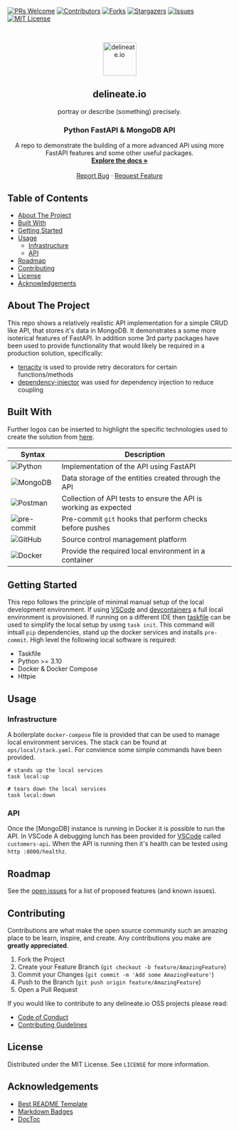 [![PRs Welcome][pr-welcome-shield]][pr-welcome-url]
[![Contributors][contributors-shield]][contributors-url]
[![Forks][forks-shield]][forks-url]
[![Stargazers][stars-shield]][stars-url]
[![Issues][issues-shield]][issues-url]
[![MIT License][license-shield]][license-url]

<!-- PROJECT LOGO -->
<br />
<p align="center">
  <img alt="delineate.io" src="https://github.com/delineateio/.github/blob/master/assets/logo.png?raw=true" height="75" />
  <h2 align="center">delineate.io</h2>
  <p align="center">portray or describe (something) precisely.</p>

  <h3 align="center">Python FastAPI & MongoDB API</h3>

  <p align="center">
    A repo to demonstrate the building of a more advanced API using more FastAPI features and some other useful packages.
    <br />
    <a href="https://github.com/delineateio/python-mongodb-api"><strong>Explore the docs »</strong></a>
    <br />
    <br />
    <a href="https://github.com/delineateio/python-mongodb-api/issues">Report Bug</a>
    ·
    <a href="https://github.com/delineateio/python-mongodb-api/issues">Request Feature</a>
  </p>
</p>

## Table of Contents

<!-- START doctoc generated TOC please keep comment here to allow auto update -->
<!-- DON'T EDIT THIS SECTION, INSTEAD RE-RUN doctoc TO UPDATE -->

- [About The Project](#about-the-project)
- [Built With](#built-with)
- [Getting Started](#getting-started)
- [Usage](#usage)
  - [Infrastructure](#infrastructure)
  - [API](#api)
- [Roadmap](#roadmap)
- [Contributing](#contributing)
- [License](#license)
- [Acknowledgements](#acknowledgements)

<!-- END doctoc generated TOC please keep comment here to allow auto update -->

<!-- ABOUT THE PROJECT -->
## About The Project

This repo shows a relatively realistic API implementation for a simple CRUD like API, that stores it's data in MongoDB.  It demonstrates a some more isoterical features of FastAPI.  In addition some 3rd party packages have been used to provide functionality that would likely be required in a production solution, specifically:

* [tenacity](https://github.com/jd/tenacity) is used to provide retry decorators for certain functions/methods
* [dependency-injector](https://github.com/ets-labs/python-dependency-injector) was used for dependency injection to reduce coupling

## Built With

Further logos can be inserted to highlight the specific technologies used to create the solution from [here](https://github.com/Ileriayo/markdown-badges).

| Syntax | Description |
| --- | ----------- |
| ![Python](https://img.shields.io/badge/python-3670A0?style=for-the-badge&logo=python&logoColor=ffdd54) | Implementation of the API using FastAPI |
| ![MongoDB](https://img.shields.io/badge/MongoDB-%234ea94b.svg?style=for-the-badge&logo=mongodb&logoColor=white) | Data storage of the entities created through the API |
| ![Postman](https://img.shields.io/badge/Postman-FF6C37?style=for-the-badge&logo=postman&logoColor=white) | Collection of API tests to ensure the API is working as expected |
| ![pre-commit](https://img.shields.io/badge/precommit-%235835CC.svg?style=for-the-badge&logo=precommit&logoColor=white) | Pre-commit `git` hooks that perform checks before pushes|
| ![GitHub](https://img.shields.io/badge/github-%23121011.svg?style=for-the-badge&logo=github&logoColor=white) | Source control management platform  |
| ![Docker](https://img.shields.io/badge/docker-%230db7ed.svg?style=for-the-badge&logo=docker&logoColor=white) | Provide the required local environment in a container |

<!-- GETTING STARTED -->
## Getting Started

This repo follows the principle of minimal manual setup of the local development environment.  If using [VSCode](https://code.visualstudio.com/) and [devcontainers](https://containers.dev/) a full local environment is provisioned.  If running on a different IDE then [taskfile](https://taskfile.dev/) can be used to simplify the local setup by using ```task init```.  This command will intsall `pip` dependencies, stand up the docker services and installs `pre-commit`.  High level the following local software is required:

* Taskfile
* Python >= 3.10
* Docker & Docker Compose
* Httpie

<!-- USAGE EXAMPLES -->
## Usage

### Infrastructure

A boilerplate `docker-compose` file is provided that can be used to manage local environment services.  The stack can be found at `ops/local/stack.yaml`.  For convience some simple commands have been provided.

```shell
# stands up the local services
task local:up

# tears down the local services
task local:down
```

### API

Once the [MongoDB] instance is running in Docker it is possible to run the API.  In VSCode A debugging lunch has been provided for [VSCode](https://code.visualstudio.com/) called `customers-api`.  When the API is running then it's health can be tested using `http :8000/healthz`.

<!-- ROADMAP -->
## Roadmap

See the [open issues](https://github.com/delineateio/python-mongodb-api/issues) for a list of proposed features (and known issues).

<!-- CONTRIBUTING -->
## Contributing

Contributions are what make the open source community such an amazing place to be learn, inspire, and create. Any contributions you make are **greatly appreciated**.

1. Fork the Project
2. Create your Feature Branch (`git checkout -b feature/AmazingFeature`)
3. Commit your Changes (`git commit -m 'Add some AmazingFeature'`)
4. Push to the Branch (`git push origin feature/AmazingFeature`)
5. Open a Pull Request

If you would like to contribute to any delineate.io OSS projects please read:

* [Code of Conduct](https://github.com/delineateio/.github/blob/master/CODE_OF_CONDUCT.md)
* [Contributing Guidelines](https://github.com/delineateio/.github/blob/master/CONTRIBUTING.md)

<!-- LICENSE -->
## License

Distributed under the MIT License. See `LICENSE` for more information.

<!-- ACKNOWLEDGEMENTS -->
## Acknowledgements

* [Best README Template](https://github.com/othneildrew/Best-README-Template)
* [Markdown Badges](https://github.com/Ileriayo/markdown-badges)
* [DocToc](https://github.com/thlorenz/doctoc)

<!-- MARKDOWN LINKS & IMAGES -->
<!-- https://www.markdownguide.org/basic-syntax/#reference-style-links -->

[pr-welcome-shield]: https://img.shields.io/badge/PRs-welcome-ff69b4.svg?style=for-the-badge&logo=github
[pr-welcome-url]: https://github.com/delineateio/python-mongodb-api/issues?q=is%3Aissue+is%3Aopen+label%3A%22good+first+issue
[contributors-shield]: https://img.shields.io/github/contributors/delineateio/python-mongodb-api.svg?style=for-the-badge&logo=github
[contributors-url]: https://github.com/delineateio/python-mongodb-api/graphs/contributors
[forks-shield]: https://img.shields.io/github/forks/delineateio/python-mongodb-api.svg?style=for-the-badge&logo=github
[forks-url]: https://github.com/delineateio/python-mongodb-api/network/members
[stars-shield]: https://img.shields.io/github/stars/delineateio/python-mongodb-api.svg?style=for-the-badge&logo=github
[stars-url]: https://github.com/delineateio/python-mongodb-api/stargazers
[issues-shield]: https://img.shields.io/github/issues/delineateio/python-mongodb-api.svg?style=for-the-badge&logo=github
[issues-url]: https://github.com/delineateio/python-mongodb-api/issues
[license-shield]: https://img.shields.io/github/license/delineateio/python-mongodb-api.svg?style=for-the-badge&logo=github
[license-url]: https://github.com/delineateio/python-mongodb-api/blob/master/LICENSE
